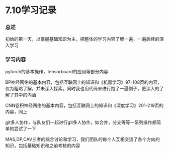 # 7.10学习记录

### 总述

初始的第一天，以掌握基础知识为主，把整体的学习内容了解一遍，一遍后续的深入学习

### 学习内容

pytorch的基本操作，tensorboard的应用等部分内容

BP神经网络的基本内容，包括互联网上的知识和《机器学习》97-108页的内容，仅为粗略了解，并未深入探索。同时我也用代码来进行跑了一遍例子，更深入的了解了其中的内涵

CNN卷积神经网络的基本内容，包括互联网上的知识和《深度学习》201-219页的内容，同上

git多人协作，与队友们一起进行git多人协作，如合并，分支等等一系列操作都简单的尝试了一下

MAS,DP,CAV三者的综合讨论和学习，我们团队的每个人互相交流了各个方向的知识，包括基础知识和之前考核的内容